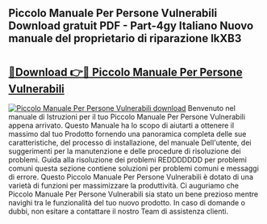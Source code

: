 ## Piccolo Manuale Per Persone Vulnerabili Download gratuit PDF - Part-4gy Italiano Nuovo manuale del proprietario di riparazione lkXB3

# <h2><a href="http://dfepmc0.blite.top/?on=Piccolo+Manuale+Per+Persone+Vulnerabili">🔗Download 👉🔴 Piccolo Manuale Per Persone Vulnerabili</a></h2>

[![Piccolo Manuale Per Persone Vulnerabili download](https://i.imgur.com/lujVjoI.png)](http://dfepmc0.blite.top/?on=Piccolo+Manuale+Per+Persone+Vulnerabili)
Benvenuto nel manuale di Istruzioni per il tuo Piccolo Manuale Per Persone Vulnerabili appena arrivato. Questo Manuale ha lo scopo di aiutarti a ottenere il massimo dal tuo Prodotto fornendo una panoramica completa delle sue caratteristiche, del processo di installazione, del manuale Dell'utente, dei suggerimenti per la manutenzione e delle procedure di risoluzione dei problemi. Guida alla risoluzione dei problemi REDDDDDDD per problemi comuni questa sezione contiene soluzioni per problemi comuni e messaggi di errore. Questo Piccolo Manuale Per Persone Vulnerabili è dotato di una varietà di funzioni per massimizzare la produttività. Ci auguriamo che Piccolo Manuale Per Persone Vulnerabili sia stato un bene prezioso mentre navighi tra le funzionalità del tuo nuovo prodotto. In caso di domande o dubbi, non esitare a contattare il nostro Team di assistenza clienti.
